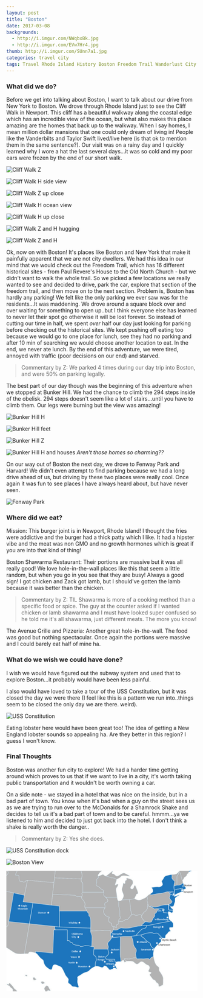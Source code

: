```yaml
---
layout: post
title: "Boston"
date: 2017-03-08
backgrounds:
  - http://i.imgur.com/NWqbxBk.jpg
  - http://i.imgur.com/EVw7Hr4.jpg
thumb: http://i.imgur.com/SUnn7a1.jpg
categories: travel city
tags: Travel Rhode Island History Boston Freedom Trail Wanderlust City
---
```

### What did we do?
Before we get into talking about Boston, I want to talk about our drive from New York to Boston. We drove through Rhode Island just to see the Cliff Walk in Newport. This cliff has a beautiful walkway along the coastal edge which has an incredible view of the ocean, but what also makes this place amazing are the homes that back up to the walkway. When I say homes, I mean million dollar mansions that one could only dream of living in! People like the Vanderbilts and Taylor Swift lived/live here (is that ok to mention them in the same sentence?). Our visit was on a rainy day and I quickly learned why I wore a hat the last several days...it was so cold and my poor ears were frozen by the end of our short walk.

![Cliff Walk Z](http://i.imgur.com/V3WR03wh.jpg)

![Cliff Walk H side view](http://i.imgur.com/m1H9hCEh.jpg)

![Cliff Walk Z up close](http://i.imgur.com/zqinFN4h.jpg)

![Cliff Walk H ocean view](http://i.imgur.com/aRe75TXh.jpg)

![Cliff Walk H up close](http://i.imgur.com/8IcEIGJh.jpg)

![Cliff Walk Z and H hugging](http://i.imgur.com/ycQwoXeh.jpg)

![Cliff Walk Z and H](http://i.imgur.com/TPBpie3h.jpg)

Ok, now on with Boston! It's places like Boston and New York that make it painfully apparent that we are not city dwellers. We had this idea in our mind that we would check out the Freedom Trail, which has 16 different historical sites - from Paul Revere's House to the Old North Church - but we didn't want to walk the whole trail. So we picked a few locations we really wanted to see and decided to drive, park the car, explore that section of the freedom trail, and then move on to the next section. Problem is, Boston has hardly any parking! We felt like the only parking we ever saw was for the residents...It was maddening. We drove around a square block over and over waiting for something to open up..but I think everyone else has learned to never let their spot go otherwise it will be lost forever. So instead of cutting our time in half, we spent _over_ half our day just looking for parking before checking out the historical sites. We kept pushing off eating too because we would go to one place for lunch, see they had no parking and after 10 min of searching we would choose another location to eat. In the end, we never ate lunch. By the end of this adventure, we were tired, annoyed with traffic (poor decisions on our end) and starved.

> Commentary by Z: We parked 4 times during our day trip into Boston, and were 50% on parking legally.

The best part of our day though was the beginning of this adventure when we stopped at Bunker Hill. We had the chance to climb the 294 steps inside of the obelisk. 294 steps doesn't seem like a lot of stairs...until you have to climb them. Our legs were burning but the view was amazing!

![Bunker Hill H](http://i.imgur.com/xZqryfNh.jpg)

![Bunker Hill feet](http://i.imgur.com/AiOJPpUh.jpg)

![Bunker Hill Z](http://i.imgur.com/RZau97rh.jpg)

![Bunker Hill H and houses](http://i.imgur.com/DkBq0eJh.jpg)
*Aren't those homes so charming??*

On our way out of Boston the next day, we drove to Fenway Park and Harvard! We didn't even attempt to find parking because we had a long drive ahead of us, but driving by these two places were really cool. Once again it was fun to see places I have always heard about, but have never seen.

![Fenway Park](http://i.imgur.com/nsopWJdh.jpg)

### Where did we eat?

Mission: This burger joint is in Newport, Rhode Island! I thought the fries were addictive and the burger had a thick patty which I like. It had a hipster vibe and the meat was non GMO and no growth hormones which is great if you are into that kind of thing!

Boston Shawarma Restaurant: Their portions are massive but it was all really good! We love hole-in-the-wall places like this that seem a little random, but when you go in you see that they are busy! Always a good sign! I got chicken and Zack got lamb, but I should've gotten the lamb because it was better than the chicken.

> Commentary by Z: TIL Shawarma is more of a cooking method than a specific food or spice. The guy at the counter asked if I wanted chicken or lamb shawarma and I must have looked super confused so he told me it's all shawarma, just different meats. The more you know!

The Avenue Grille and Pizzeria: Another great hole-in-the-wall. The food was good but nothing spectacular. Once again the portions were massive and I could barely eat half of mine ha.

### What do we wish we could have done?
I wish we would have figured out the subway system and used that to explore Boston...it probably would have been less painful.

I also would have loved to take a tour of the USS Constitution, but it was closed the day we were there (I feel like this is a pattern we run into..things seem to be closed the only day we are there. weird).

![USS Constitution](http://i.imgur.com/SUnn7a1h.jpg)

Eating lobster here would have been great too! The idea of getting a New England lobster sounds so appealing ha. Are they better in this region? I guess I won't know.

### Final Thoughts
Boston was another fun city to explore! We had a harder time getting around which proves to us that if we want to live in a city, it's worth taking public transportation and it wouldn't be worth owning a car.

On a side note - we stayed in a hotel that was nice on the inside, but in a bad part of town. You know when it's bad when a guy on the street sees us as we are trying to run over to the McDonalds for a Shamrock Shake and decides to tell us it's a bad part of town and to be careful. hmmm...ya we listened to him and decided to just got back into the hotel. I don't think a shake is really worth the danger..

> Commentary by Z: Yes she does.

![USS Constitution dock](http://i.imgur.com/5KN2rKzh.jpg)

![Boston View](http://i.imgur.com/EVw7Hr4h.jpg)

![boston map](/assets/images/maps/boston.jpg)
